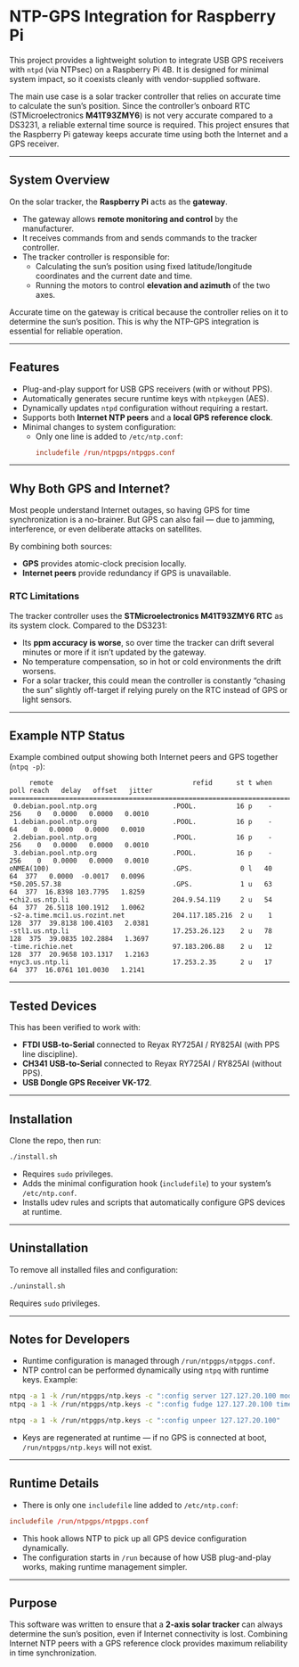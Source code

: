 # NTP-GPS Integration for Raspberry Pi

This project provides a lightweight solution to integrate USB GPS receivers with `ntpd` (via NTPsec) on a Raspberry Pi 4B. It is designed for minimal system impact, so it coexists cleanly with vendor-supplied software.

The main use case is a solar tracker controller that relies on accurate time to calculate the sun’s position. Since the controller’s onboard RTC (STMicroelectronics **M41T93ZMY6**) is not very accurate compared to a DS3231, a reliable external time source is required. This project ensures that the Raspberry Pi gateway keeps accurate time using both the Internet and a GPS receiver.

---

## System Overview

On the solar tracker, the **Raspberry Pi** acts as the **gateway**.  

- The gateway allows **remote monitoring and control** by the manufacturer.  
- It receives commands from and sends commands to the tracker controller.  
- The tracker controller is responsible for:
  - Calculating the sun’s position using fixed latitude/longitude coordinates and the current date and time.  
  - Running the motors to control **elevation and azimuth** of the two axes.  

Accurate time on the gateway is critical because the controller relies on it to determine the sun’s position. This is why the NTP-GPS integration is essential for reliable operation.

---

## Features

- Plug-and-play support for USB GPS receivers (with or without PPS).
- Automatically generates secure runtime keys with `ntpkeygen` (AES).
- Dynamically updates `ntpd` configuration without requiring a restart.
- Supports both **Internet NTP peers** and a **local GPS reference clock**.
- Minimal changes to system configuration:
  - Only one line is added to `/etc/ntp.conf`:
    ```conf
    includefile /run/ntpgps/ntpgps.conf
    ```

---

## Why Both GPS and Internet?

Most people understand Internet outages, so having GPS for time synchronization is a no-brainer. But GPS can also fail — due to jamming, interference, or even deliberate attacks on satellites.  

By combining both sources:
- **GPS** provides atomic-clock precision locally.
- **Internet peers** provide redundancy if GPS is unavailable.

### RTC Limitations

The tracker controller uses the **STMicroelectronics M41T93ZMY6 RTC** as its system clock. Compared to the DS3231:

- Its **ppm accuracy is worse**, so over time the tracker can drift several minutes or more if it isn’t updated by the gateway.
- No temperature compensation, so in hot or cold environments the drift worsens.
- For a solar tracker, this could mean the controller is constantly “chasing the sun” slightly off-target if relying purely on the RTC instead of GPS or light sensors.

---

## Example NTP Status

Example combined output showing both Internet peers and GPS together (`ntpq -p`):

```
     remote                                   refid      st t when poll reach   delay   offset   jitter
=======================================================================================================
 0.debian.pool.ntp.org                   .POOL.          16 p    -  256    0   0.0000   0.0000   0.0010
 1.debian.pool.ntp.org                   .POOL.          16 p    -   64    0   0.0000   0.0000   0.0010
 2.debian.pool.ntp.org                   .POOL.          16 p    -  256    0   0.0000   0.0000   0.0010
 3.debian.pool.ntp.org                   .POOL.          16 p    -  256    0   0.0000   0.0000   0.0010
oNMEA(100)                               .GPS.            0 l   40   64  377   0.0000  -0.0017   0.0096
*50.205.57.38                            .GPS.            1 u   63   64  377  16.8398 103.7795   1.8259
+chi2.us.ntp.li                          204.9.54.119     2 u   54   64  377  26.5118 100.1912   1.0062
-s2-a.time.mci1.us.rozint.net            204.117.185.216  2 u    1  128  377  39.8138 100.4103   2.0381
-stl1.us.ntp.li                          17.253.26.123    2 u   78  128  375  39.0835 102.2884   1.3697
-time.richie.net                         97.183.206.88    2 u   12  128  377  20.9658 103.1317   1.2163
+nyc3.us.ntp.li                          17.253.2.35      2 u   17   64  377  16.0761 101.0030   1.2141
```

---

## Tested Devices

This has been verified to work with:

- **FTDI USB-to-Serial** connected to Reyax RY725AI / RY825AI (with PPS line discipline).
- **CH341 USB-to-Serial** connected to Reyax RY725AI / RY825AI (without PPS).
- **USB Dongle GPS Receiver VK-172**.

---

## Installation

Clone the repo, then run:

```bash
./install.sh
```

- Requires `sudo` privileges.  
- Adds the minimal configuration hook (`includefile`) to your system’s `/etc/ntp.conf`.  
- Installs udev rules and scripts that automatically configure GPS devices at runtime.

---

## Uninstallation

To remove all installed files and configuration:

```bash
./uninstall.sh
```

Requires `sudo` privileges.

---

## Notes for Developers

- Runtime configuration is managed through `/run/ntpgps/ntpgps.conf`.  
- NTP control can be performed dynamically using `ntpq` with runtime keys. Example:

```bash
ntpq -a 1 -k /run/ntpgps/ntp.keys -c ":config server 127.127.20.100 mode 24 prefer true"
ntpq -a 1 -k /run/ntpgps/ntp.keys -c ":config fudge 127.127.20.100 time1 0.0 time2 0.0 stratum 0 refid GPS flag1 1 flag2 0 flag3 1 flag4 1"

ntpq -a 1 -k /run/ntpgps/ntp.keys -c ":config unpeer 127.127.20.100"
```

- Keys are regenerated at runtime — if no GPS is connected at boot, `/run/ntpgps/ntp.keys` will not exist.

---

## Runtime Details

- There is only one `includefile` line added to `/etc/ntp.conf`:

```conf
includefile /run/ntpgps/ntpgps.conf
```

- This hook allows NTP to pick up all GPS device configuration dynamically.  
- The configuration starts in `/run` because of how USB plug-and-play works, making runtime management simpler.

---

## Purpose

This software was written to ensure that a **2-axis solar tracker** can always determine the sun’s position, even if Internet connectivity is lost. Combining Internet NTP peers with a GPS reference clock provides maximum reliability in time synchronization.
